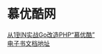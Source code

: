<!--
 * @Description:
 * @Author: neozhang
 * @Date: 2022-01-06 23:46:07
 * @LastEditors: neozhang
 * @LastEditTime: 2022-03-13 16:50:07
-->
# 慕优酷网  

[从1到N实战Go改造PHP“慕优酷”](https://coding.imooc.com/class/443.html)  
[电子书文档地址](http://book.qingwakong.com/fyouku/4.9.html)  